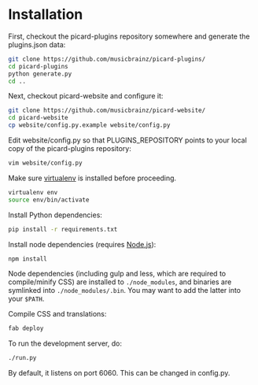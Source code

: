 # Installation

First, checkout the picard-plugins repository somewhere and generate the plugins.json data:

```bash
git clone https://github.com/musicbrainz/picard-plugins/
cd picard-plugins
python generate.py
cd ..
```

Next, checkout picard-website and configure it:

```bash
git clone https://github.com/musicbrainz/picard-website/
cd picard-website
cp website/config.py.example website/config.py
```

Edit website/config.py so that PLUGINS_REPOSITORY points to your local copy of the picard-plugins repository:

```bash
vim website/config.py
```

Make sure [virtualenv](http://virtualenv.readthedocs.org/en/latest/) is installed before proceeding.

```bash
virtualenv env
source env/bin/activate
```

Install Python dependencies:

```bash
pip install -r requirements.txt
```

Install node dependencies (requires [Node.js](http://nodejs.org/download/)):

```bash
npm install
```

Node dependencies (including gulp and less, which are required to compile/minify CSS) are installed to `./node_modules`, and binaries are symlinked into `./node_modules/.bin`. You may want to add the latter into your `$PATH`.

Compile CSS and translations:

```bash
fab deploy
```

To run the development server, do:

```bash
./run.py
```

By default, it listens on port 6060. This can be changed in config.py.
